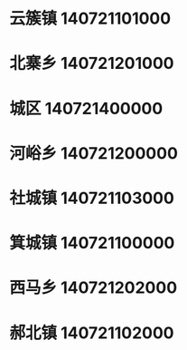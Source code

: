 # 云簇镇 140721101000
# 北寨乡 140721201000
# 城区 140721400000
# 河峪乡 140721200000
# 社城镇 140721103000
# 箕城镇 140721100000
# 西马乡 140721202000
# 郝北镇 140721102000
